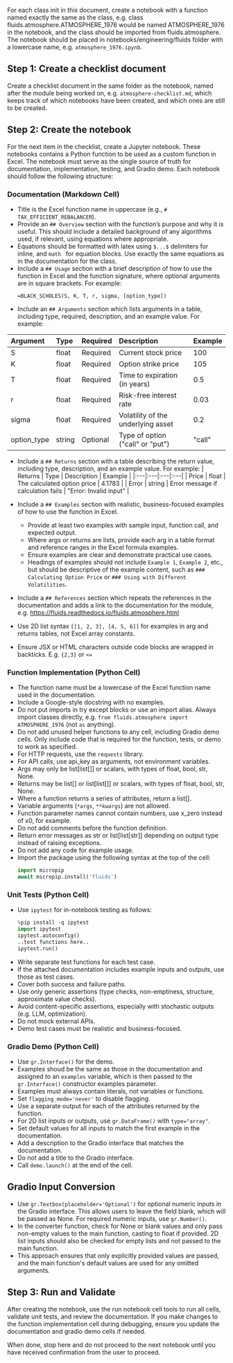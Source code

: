 For each class init in this document, create a notebook with a function named exactly the same as the class, e.g. class fluids.atmosphere.ATMOSPHERE_1976 would be named ATMOSPHERE_1976 in the notebook, and the class should be imported from fluids.atmosphere.  The notebook should be placed in notebooks/engineering/fluids folder with a lowercase name, e.g. `atmosphere_1976.ipynb`.

## Step 1: Create a checklist document
Create a checklist document in the same folder as the notebook, named after the module being worked on, e.g. `atmosphere-checklist.md`, which keeps track of which notebooks have been created, and which ones are still to be created. 

## Step 2: Create the notebook
For the next item in the checklist, create a Jupyter notebook.  These notebooks contains a Python function to be used as a custom function in Excel. The notebook must serve as the single source of truth for documentation, implementation, testing, and Gradio demo.  Each notebook should follow the following structure:

### Documentation (Markdown Cell)
- Title is the Excel function name in uppercase (e.g., `# TAX_EFFICIENT_REBALANCER`).
- Provide an `## Overview` section with the function’s purpose and why it is useful.  This should include a detailed background of any algorithms used, if relevant, using equations where appropriate.
- Equations should be formatted with latex using `$...$` delimiters for inline, and ```math ``` for equation blocks.  Use exactly the same equations as in the documentation for the class.
- Include a `## Usage` section with a brief description of how to use the function in Excel and the function signature, where optional arguments are in square brackets. For example:
   ```excel
   =BLACK_SCHOLES(S, K, T, r, sigma, [option_type])
   ```
- Include an `## Arguments` section which lists arguments in a table, including type, required, description, and an example value.  For example:

| Argument | Type | Required | Description | Example |
|:---|:---|:---|:---|:---|
| S | float | Required | Current stock price | 100 |
| K | float | Required | Option strike price | 105 |
| T | float | Required | Time to expiration (in years) | 0.5 |
| r | float | Required | Risk-free interest rate | 0.03 |
| sigma | float | Required | Volatility of the underlying asset | 0.2 |
| option_type | string | Optional | Type of option ("call" or "put") | "call" |

- Include a `## Returns` section with a table describing the return value, including type, description, and an example value. For example:
| Returns | Type | Description | Example |
|:---|:---|:---|:---|
| Price | float | The calculated option price | 4.1783 |
| Error | string | Error message if calculation fails | "Error: Invalid input" |

- Include a `## Examples` section with realistic, business-focused examples of how to use the function in Excel.
  - Provide at least two examples with sample input, function call, and expected output.
  - Where args or returns are lists, provide each arg in a table format and reference ranges in the Excel formula examples.
  - Ensure examples are clear and demonstrate practical use cases.
  - Headings of examples should not include `Example 1`, `Example 2`, etc., but should be descriptive of the example content, such as `### Calculating Option Price` or `### Using with Different Volatilities`.

- Include a `## References` section which repeats the references in the documentation and adds a link to the documentation for the module, e.g. https://fluids.readthedocs.io/fluids.atmosphere.html

- Use 2D list syntax `[[1, 2, 3], [4, 5, 6]]` for examples in arg and returns tables, not Excel array constants.
- Ensure JSX or HTML characters outside code blocks are wrapped in backticks. E.g. `{2,3}` or `<=`

### Function Implementation (Python Cell)
- The function name must be a lowercase of the Excel function name used in the documentation.
- Include a Google-style docstring with no examples.
- Do not put imports in try except blocks or use an import alias. Always import classes directly, e.g. `from fluids.atmosphere import ATMOSPHERE_1976` (not `as` anything).
- Do not add unused helper functions to any cell, including Gradio demo cells. Only include code that is required for the function, tests, or demo to work as specified.
- For HTTP requests, use the `requests` library.
- For API calls, use api_key as arguments, not environment variables.
- Args may only be list[list[]] or scalars, with types of float, bool, str, None.
- Returns may be list[] or list[list[]] or scalars, with types of float, bool, str, None.
- Where a function returns a series of attributes, return a list[].
- Variable arguments (`*args`, `**kwargs`) are not allowed.
- Function parameter names cannot contain numbers, use x_zero instead of x0, for example.
- Do not add comments before the function definition.
- Return error messages as str or list[list[str]] depending on output type instead of raising exceptions.
- Do not add any code for example usage.
- Import the package using the following syntax at the top of the cell:
   ```python
   import micropip
   await micropip.install('fluids')
   ```

### Unit Tests (Python Cell)
- Use `ipytest` for in-notebook testing as follows:
   ```python
   %pip install -q ipytest
   import ipytest
   ipytest.autoconfig()
   ..test functions here..
   ipytest.run()
   ```
- Write separate test functions for each test case.
- If the attached documentation includes example inputs and outputs, use those as test cases.
- Cover both success and failure paths.
- Use only generic assertions (type checks, non-emptiness, structure, approximate value checks).
- Avoid content-specific assertions, especially with stochastic outputs (e.g. LLM, optimization).
- Do not mock external APIs. 
- Demo test cases must be realistic and business-focused.

### Gradio Demo (Python Cell)
- Use `gr.Interface()` for the demo.
- Examples shoud be the same as those in the documentation and assigned to an `examples` variable, which is then passed to the `gr.Interface()` constructor examples parameter.
- Examples must always contain literals, not variables or functions.
- Set `flagging_mode='never'` to disable flagging.
- Use a separate output for each of the attributes returned by the function.
- For 2D list inputs or outputs, use `gr.DataFrame()` with `type="array"`.
- Set default values for all inputs to match the first example in the documentation.
- Add a description to the Gradio interface that matches the documentation.
- Do not add a title to the Gradio interface.
- Call `demo.launch()` at the end of the cell.

## Gradio Input Conversion
- Use `gr.Textbox(placeholder='Optional')` for optional numeric inputs in the Gradio interface. This allows users to leave the field blank, which will be passed as None.  For required numeric inputs, use `gr.Number()`.
- In the converter function, check for None or blank values and only pass non-empty values to the main function, casting to float if provided.  2D list inputs should also be checked for empty lists and not passed to the main function.
- This approach ensures that only explicitly provided values are passed, and the main function's default values are used for any omitted arguments.

## Step 3: Run and Validate

After creating the notebook, use the run notebook cell tools to run all cells, validate unit tests, and review the documentation. If you make changes to the function implementation cell during debugging, ensure you update the documentation and gradio demo cells if needed.

When done, stop here and do not proceed to the next notebook until you have received confirmation from the user to proceed.
